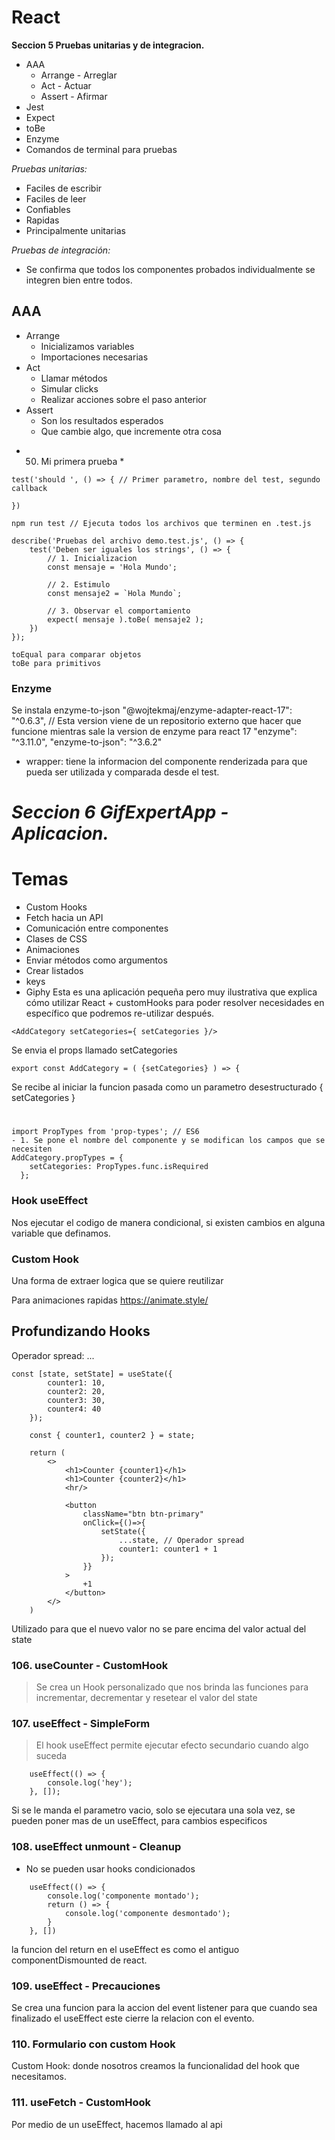 # React
**Seccion 5 Pruebas unitarias y de integracion.**
- AAA
    - Arrange - Arreglar
    - Act - Actuar
    - Assert - Afirmar
- Jest
- Expect
- toBe
- Enzyme
- Comandos de terminal para pruebas

*Pruebas unitarias:*
 - Faciles de escribir
 - Faciles de leer
 - Confiables
 - Rapidas
 - Principalmente unitarias

*Pruebas de integración:*
 - Se confirma que todos los componentes probados individualmente se integren bien entre todos.

 ## AAA
 - Arrange
    * Inicializamos variables
    * Importaciones necesarias
 - Act
    * Llamar métodos
    * Simular clicks
    * Realizar acciones sobre el paso anterior
 - Assert
    * Son los resultados esperados
    * Que cambie algo, que incremente otra cosa

* 50. Mi primera prueba *
```
test('should ', () => { // Primer parametro, nombre del test, segundo callback

})
```

```
npm run test // Ejecuta todos los archivos que terminen en .test.js
```

```
describe('Pruebas del archivo demo.test.js', () => {
    test('Deben ser iguales los strings', () => {
        // 1. Inicializacion
        const mensaje = 'Hola Mundo';
    
        // 2. Estimulo
        const mensaje2 = `Hola Mundo`;
    
        // 3. Observar el comportamiento
        expect( mensaje ).toBe( mensaje2 );
    })
});
```

```
toEqual para comparar objetos
toBe para primitivos
```

### Enzyme
Se instala enzyme-to-json
"@wojtekmaj/enzyme-adapter-react-17": "^0.6.3", // Esta version viene de un repositorio externo que hacer que funcione mientras sale la version de enzyme para react 17
"enzyme": "^3.11.0",
"enzyme-to-json": "^3.6.2"

- wrapper: tiene la informacion del componente renderizada para que pueda ser utilizada y comparada desde el test.

# ***Seccion 6 GifExpertApp - Aplicacion.***
# Temas
- Custom Hooks
- Fetch hacia un API
- Comunicación entre componentes
- Clases de CSS
- Animaciones
- Enviar métodos como argumentos
- Crear listados
- keys
- Giphy
Esta es una aplicación pequeña pero muy ilustrativa que explica cómo utilizar React + customHooks para poder resolver necesidades en específico que podremos re-utilizar después.
```
<AddCategory setCategories={ setCategories }/>
```
Se envia el props llamado setCategories
```
export const AddCategory = ( {setCategories} ) => {
```
Se recibe al iniciar la funcion pasada como un parametro desestructurado { setCategories }
# 
```
import PropTypes from 'prop-types'; // ES6
- 1. Se pone el nombre del componente y se modifican los campos que se necesiten
AddCategory.propTypes = {
    setCategories: PropTypes.func.isRequired
  };

```

### Hook useEffect
Nos ejecutar el codigo de manera condicional, si existen cambios en alguna variable que definamos.

### Custom Hook
Una forma de extraer logica que se quiere reutilizar

Para animaciones rapidas
https://animate.style/


## Profundizando Hooks
Operador spread: ...
```
const [state, setState] = useState({
        counter1: 10,
        counter2: 20,
        counter3: 30,
        counter4: 40
    });

    const { counter1, counter2 } = state;

    return (
        <>
            <h1>Counter {counter1}</h1>
            <h1>Counter {counter2}</h1>
            <hr/>

            <button 
                className="btn btn-primary" 
                onClick={()=>{
                    setState({
                        ...state, // Operador spread
                        counter1: counter1 + 1
                    });
                }}
            >
                +1
            </button>
        </>
    )
```
Utilizado para que el nuevo valor no se pare encima del valor actual del state

### 106. useCounter - CustomHook
>Se crea un Hook personalizado que nos brinda las funciones para incrementar, decrementar y resetear el valor del state

### 107. useEffect - SimpleForm
> El hook useEffect permite ejecutar efecto secundario cuando algo suceda

```
    useEffect(() => {
        console.log('hey');
    }, []);
```
Si se le manda el parametro vacio, solo se ejecutara una sola vez, se pueden poner mas de un useEffect, para cambios especificos

### 108. useEffect unmount - Cleanup
- No se pueden usar hooks condicionados

```
    useEffect(() => {
        console.log('componente montado');
        return () => {
            console.log('componente desmontado');
        }
    }, [])
```
la funcion del return en el useEffect es como el antiguo componentDismounted de react.

### 109. useEffect - Precauciones
Se crea una funcion para la accion del event listener para que cuando sea finalizado el useEffect este cierre la relacion con el evento.

### 110. Formulario con custom Hook
Custom Hook: donde nosotros creamos la funcionalidad del hook que necesitamos.

### 111. useFetch - CustomHook
Por medio de un useEffect, hacemos llamado al api